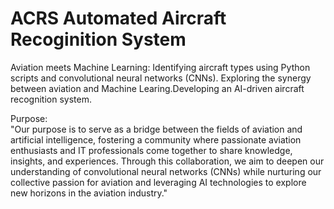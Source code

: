 # ACRS Automated Aircraft Recoginition System
Aviation meets Machine Learning: Identifying aircraft types using Python scripts and convolutional neural networks (CNNs). Exploring the synergy between aviation and Machine Learing.Developing an AI-driven aircraft recognition system.
<p>Purpose:
  <br>"Our purpose is to serve as a bridge between the fields of aviation and artificial intelligence, fostering a community where passionate aviation enthusiasts and IT professionals come together to share knowledge, insights, and experiences. Through this collaboration, we aim to deepen our understanding of convolutional neural networks (CNNs) while nurturing our collective passion for aviation and leveraging AI technologies to explore new horizons in the aviation industry."
